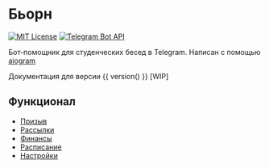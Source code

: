 # Бьорн

[![MIT License](https://img.shields.io/pypi/l/aiogram.svg?style=flat-square)](https://opensource.org/licenses/MIT)
[![Telegram Bot API](https://img.shields.io/badge/Telegram%20Bot%20API-4.7-blue.svg?style=flat-square&logo=telegram)](https://core.telegram.org/bots/api)

Бот-помощник для студенческих бесед в Telegram. Написан с помощью [aiogram](https://aiogram.dev)

Документация для версии {{ version() }} [WIP]

## Функционал

- [Призыв](functions/call.md)
- [Рассылки](functions/mailings.md)
- [Финансы](functions/finances.md)
- [Расписание](functions/schedule.md)
- [Настройки](functions/preferences.md)